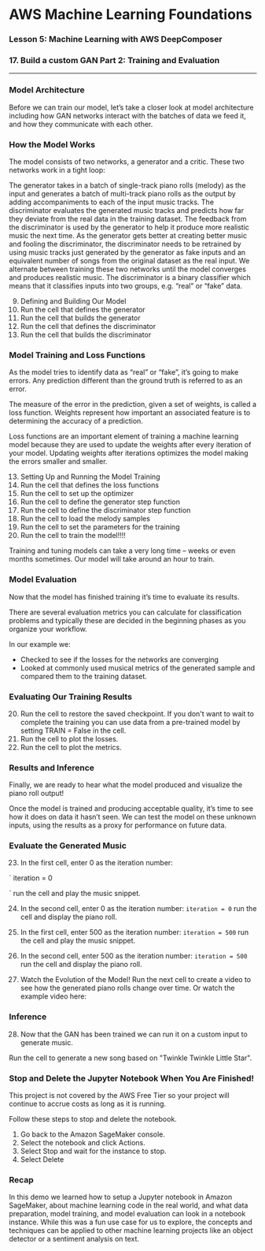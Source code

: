 # AWS Machine Learning Foundations 

### Lesson 5: Machine Learning with AWS DeepComposer

### 17. Build a custom GAN Part 2: Training and Evaluation

___

### Model Architecture
Before we can train our model, let’s take a closer look at model architecture including how GAN networks interact with the batches of data we feed it, and how they communicate with each other.

### How the Model Works
The model consists of two networks, a generator and a critic. These two networks work in a tight loop:

The generator takes in a batch of single-track piano rolls (melody) as the input and generates a batch of multi-track piano rolls as the output by adding accompaniments to each of the input music tracks.
The discriminator evaluates the generated music tracks and predicts how far they deviate from the real data in the training dataset.
The feedback from the discriminator is used by the generator to help it produce more realistic music the next time.
As the generator gets better at creating better music and fooling the discriminator, the discriminator needs to be retrained by using music tracks just generated by the generator as fake inputs and an equivalent number of songs from the original dataset as the real input.
We alternate between training these two networks until the model converges and produces realistic music.
The discriminator is a binary classifier which means that it classifies inputs into two groups, e.g. “real” or “fake” data.


9. Defining and Building Our Model
10. Run the cell that defines the generator
11. Run the cell that builds the generator
12. Run the cell that defines the discriminator
13. Run the cell that builds the discriminator

### Model Training and Loss Functions

As the model tries to identify data as “real” or “fake”, it’s going to make errors. Any prediction different than the ground truth is referred to as an error.

The measure of the error in the prediction, given a set of weights, is called a loss function. Weights represent how important an associated feature is to determining the accuracy of a prediction.

Loss functions are an important element of training a machine learning model because they are used to update the weights after every iteration of your model. Updating weights after iterations optimizes the model making the errors smaller and smaller.

13. Setting Up and Running the Model Training
14. Run the cell that defines the loss functions
15. Run the cell to set up the optimizer
16. Run the cell to define the generator step function
17. Run the cell to define the discriminator step function
18. Run the cell to load the melody samples
19. Run the cell to set the parameters for the training
20. Run the cell to train the model!!!!


Training and tuning models can take a very long time – weeks or even months sometimes. Our model will take around an hour to train.


### Model Evaluation
Now that the model has finished training it’s time to evaluate its results.

There are several evaluation metrics you can calculate for classification problems and typically these are decided in the beginning phases as you organize your workflow.

In our example we:

* Checked to see if the losses for the networks are converging
* Looked at commonly used musical metrics of the generated sample and compared them to the training dataset.

### Evaluating Our Training Results
20. Run the cell to restore the saved checkpoint. If you don't want to wait to complete the training you can use data from a pre-trained model by setting TRAIN = False in the cell.
21. Run the cell to plot the losses.
22. Run the cell to plot the metrics.

### Results and Inference
Finally, we are ready to hear what the model produced and visualize the piano roll output!

Once the model is trained and producing acceptable quality, it’s time to see how it does on data it hasn’t seen. We can test the model on these unknown inputs, using the results as a proxy for performance on future data.

### Evaluate the Generated Music
23. In the first cell, enter 0 as the iteration number:

`
iteration = 0

`
run the cell and play the music snippet. 

24. In the second cell, enter 0 as the iteration number:
`
iteration = 0
`
run the cell and display the piano roll.

25. In the first cell, enter 500 as the iteration number:
`
iteration = 500
`
run the cell and play the music snippet.

26. In the second cell, enter 500 as the iteration number:
`
iteration = 500
`
run the cell and display the piano roll.

27. Watch the Evolution of the Model!
Run the next cell to create a video to see how the generated piano rolls change over time. 
Or watch the example video here:

### Inference
28. Now that the GAN has been trained we can run it on a custom input to generate music.

Run the cell to generate a new song based on "Twinkle Twinkle Little Star". 

### Stop and Delete the Jupyter Notebook When You Are Finished!
This project is not covered by the AWS Free Tier so your project will continue to accrue costs as long as it is running.

Follow these steps to stop and delete the notebook.

1. Go back to the Amazon SageMaker console.
2. Select the notebook and click Actions.
3. Select Stop and wait for the instance to stop.
4. Select Delete


### Recap
In this demo we learned how to setup a Jupyter notebook in Amazon SageMaker, about machine learning code in the real world, and what data preparation, model training, and model evaluation can look in a notebook instance. While this was a fun use case for us to explore, the concepts and techniques can be applied to other machine learning projects like an object detector or a sentiment analysis on text.